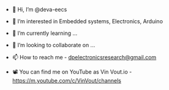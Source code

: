 - 👋 Hi, I’m @deva-eecs
- 👀 I’m interested in Embedded systems, Electronics, Arduino
- 🌱 I’m currently learning ...
- 💞️ I’m looking to collaborate on ...
- 📫 How to reach me - dpelectronicsresearch@gmail.com

- 📽️ You can find me on YouTube as Vin Vout.io - https://m.youtube.com/c/VinVout/channels

<!---
deva-eecs/deva-eecs is a ✨ special ✨ repository because its `README.md` (this file) appears on your GitHub profile.
You can click the Preview link to take a look at your changes.
--->
